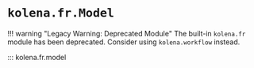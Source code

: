 # `kolena.fr.Model`

!!! warning "Legacy Warning: Deprecated Module"
    The built-in `kolena.fr` module has been deprecated. Consider using `kolena.workflow` instead.

::: kolena.fr.model
